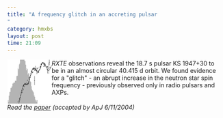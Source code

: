 ```yaml
---
title: "A frequency glitch in an accreting pulsar
"
category: hmxbs
layout: post
time: 21:09
---
```

<!-- header generated from blosxom format post; make_header.pl 23.1.2022 -->
<p>
<!-- created by convert.pl on Tue Jan 31 01:00:28 EST 2012 -->
<!-- converted from ../2004/07/frequency-glitch-in-accreting-pulsar.html -->
<!-- Post timestamp Saturday, July 10, 2004 5:09 AM -->
<!-- touch -t 200407100509 -->
<!-- Labels: 2004, papers, pulsars -->
      <img src="/images/1947.gif" align="left"><em>RXTE</em> observations reveal the 18.7 s 
pulsar KS 1947+30 to be in an almost circular 40.415 d orbit. We found evidence for a
"glitch" - an abrupt increase in the neutron star spin frequency - previously observed 
only in radio pulsars and AXPs.
<br clear="left">
<em>Read the <a href="http://arxiv.org/abs/astro-ph/0401476">paper</a> (accepted by ApJ 
6/11/2004)</em>
